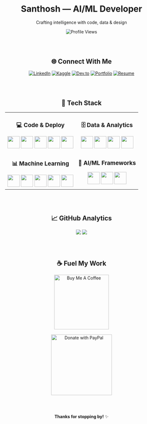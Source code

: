 <div align="center">

# Santhosh — AI/ML Developer  
Crafting intelligence with code, data & design

![Profile Views](https://komarev.com/ghpvc/?username=wydoinn&label=Profile%20Views&color=6366f1&style=for-the-badge)

</div>

<div align="center">

<br><br>

## 🌐 Connect With Me

[![LinkedIn](https://img.shields.io/badge/LinkedIn-0A66C2?style=for-the-badge&logo=linkedin&logoColor=white)](https://linkedin.com/in/santhoshs18)
[![Kaggle](https://img.shields.io/badge/Kaggle-20BEFF?style=for-the-badge&logo=kaggle&logoColor=white)](https://www.kaggle.com/wydoinn)
[![Dev.to](https://img.shields.io/badge/Dev.to-0A0A0A?style=for-the-badge&logo=devdotto&logoColor=white)](https://dev.to/wydoinn)
[![Portfolio](https://img.shields.io/badge/Portfolio-000000?style=for-the-badge&logo=notion&logoColor=white)](https://santhoshhh.notion.site/portfolio)
[![Resume](https://img.shields.io/badge/Resume-FF6B6B?style=for-the-badge&logo=googledrive&logoColor=white)](https://drive.google.com/file/d/1Wz0QBHq0qMQy3YvSykc0oXUev7VgASuQ/view?usp=share_link)

</div>

<div align="center">

<br><br>

## 🚀 Tech Stack

<table>
<tr>
<td align="center" valign="top">

### 💻 Code & Deploy
<img src="https://cdn.jsdelivr.net/gh/devicons/devicon/icons/python/python-original.svg" height="40" width="40" />
<img src="https://cdn.jsdelivr.net/gh/devicons/devicon/icons/docker/docker-original.svg" height="40" width="40" />
<img src="https://cdn.jsdelivr.net/gh/devicons/devicon/icons/kubernetes/kubernetes-plain.svg" height="40" width="40" />
<img src="https://cdn.jsdelivr.net/gh/devicons/devicon/icons/bash/bash-original.svg" height="40" width="40" />
<img src="https://cdn.jsdelivr.net/gh/devicons/devicon/icons/linux/linux-original.svg" height="40" width="40" />

</td>
<td align="center" valign="top">

### 🗄️ Data & Analytics
<img src="https://cdn.jsdelivr.net/gh/devicons/devicon/icons/postgresql/postgresql-original.svg" height="40" width="40" />
<img src="https://cdn.jsdelivr.net/gh/devicons/devicon/icons/mongodb/mongodb-original.svg" height="40" width="40" />
<img src="https://img.icons8.com/color/48/microsoft-excel-2019.png" height="40" width="40" />
<img src="https://img.icons8.com/color/48/power-bi.png" height="40" width="40" />

</td>
</tr>
<tr>
<td align="center" valign="top">

### 📊 Machine Learning
<img src="https://cdn.jsdelivr.net/gh/devicons/devicon/icons/numpy/numpy-original.svg" height="40" width="40" />
<img src="https://cdn.jsdelivr.net/gh/devicons/devicon/icons/pandas/pandas-original.svg" height="40" width="40" />
<img src="https://matplotlib.org/stable/_images/sphx_glr_logos2_001.png" height="40" width="40" />
<img src="https://seaborn.pydata.org/_images/logo-mark-lightbg.svg" height="40" width="40" />
<img src="https://cdn.jsdelivr.net/gh/devicons/devicon/icons/plotly/plotly-original.svg" height="40" width="40" />

</td>
<td align="center" valign="top">

### 🤖 AI/ML Frameworks
<img src="https://cdn.jsdelivr.net/gh/devicons/devicon/icons/tensorflow/tensorflow-original.svg" height="40" width="40" />
<img src="https://cdn.jsdelivr.net/gh/devicons/devicon/icons/pytorch/pytorch-original.svg" height="40" width="40" />
<img src="https://cdn.prod.website-files.com/680a070c3b99253410dd3dcf/680a070c3b99253410dd3e61_Ultralytics_mark_blue.svg" height="40" width="40" />

</td>
</tr>
</table>

</div>

<div align="center">

<br><br>

## 📈 GitHub Analytics

<img src="https://github-readme-stats.vercel.app/api?username=wydoinn&show_icons=true&theme=tokyonight&border_radius=16&border_color=6366f1" />
<img src="https://github-readme-streak-stats.herokuapp.com/?user=wydoinn&theme=tokyonight&border_radius=16&border=6366f1" />

</div>

<div align="center">

<br><br>

## ☕ Fuel My Work  

<p align="center">
  <a href="https://www.buymeacoffee.com/wydoinn">
    <img src="https://cdn.buymeacoffee.com/buttons/v2/default-yellow.png" width="180" alt="Buy Me A Coffee" />
  </a>
  <br><br>
  <a href="https://www.paypal.com/paypalme/santhoshhh18">
    <img src="https://raw.githubusercontent.com/andreostrovsky/donate-with-paypal/master/PNG/blue.png" width="200" alt="Donate with PayPal" />
  </a>
</p>

<br><br>

**Thanks for stopping by!** ✨ 

</div>
